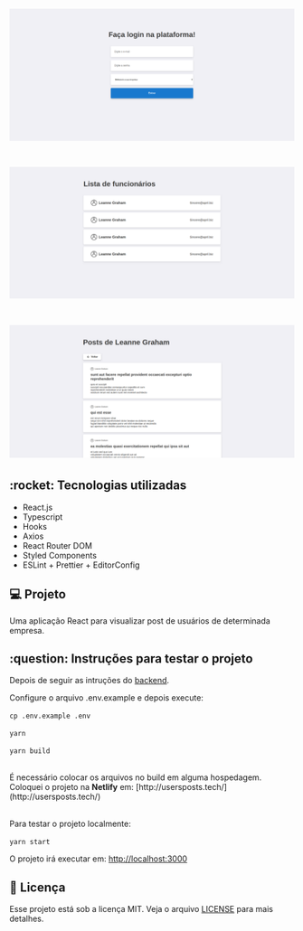 <h1 align="center">
    <img alt="Screenshot" title="Screenshot" src="screenshots/login.png" width="600px" />
</h1>

<h1 align="center">
    <img alt="Screenshot" title="Screenshot" src="screenshots/users.png" width="600px" />
</h1>

<h1 align="center">
    <img alt="Screenshot" title="Screenshot" src="screenshots/posts.png" width="600px" />
</h1>

<h2>:rocket: Tecnologias utilizadas</h2>
<ul>
  <li>React.js</li>
  <li>Typescript</li>
  <li>Hooks</li>
  <li>Axios</li>
  <li>React Router DOM</li>
  <li>Styled Components</li>
  <li>ESLint + Prettier + EditorConfig</li>
</ul>

<h2>💻 Projeto</h2>

Uma aplicação React para visualizar post de usuários de determinada empresa.

<h2>:question: Instruções para testar o projeto</h2>

Depois de seguir as intruções do [backend](https://github.com/henriSandovalSilva/node-user-posts).

Configure o arquivo .env.example e depois execute:

`cp .env.example .env`

`yarn`<br>

`yarn build`

<br />
É necessário colocar os arquivos no build em alguma hospedagem. <br />
Coloquei o projeto na <b>Netlify</b> em: [http://usersposts.tech/](http://usersposts.tech/) <br /> <br />

Para testar o projeto localmente:

`yarn start`

O projeto irá executar em: [http://localhost:3000](http://localhost:3000)


## :memo: Licença

Esse projeto está sob a licença MIT. Veja o arquivo [LICENSE](LICENSE.md) para mais detalhes.
